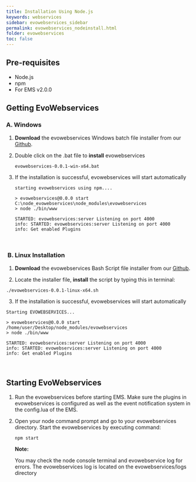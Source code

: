 ```yaml
---
title: Installation Using Node.js
keywords: webservices
sidebar: evowebservices_sidebar
permalink: evowebservices_nodeinstall.html
folder: evowebservices
toc: false
---
```


## Pre-requisites

- Node.js
- npm
- For EMS v2.0.0




## Getting EvoWebservices

### A. Windows

1. **Download** the evowebservices Windows batch file installer from our [Github](https://github.com/EvoStream/evowebservices-archives/tree/master/installers).

2. Double click on the .bat file to **install** evowebservices

   ```
   evowebservices-0.0.1-win-x64.bat
   ```

3. If the installation is successful, evowebservices will start automatically

   ```
   starting evowebservices using npm....
      
   > evowebservices@0.0.0 start C:\node_evowebservices\node_modules\evowebservices
   > node ./bin/www
      
   STARTED: evowebservices:server Listening on port 4000
   info: STARTED: evowebservices:server Listening on port 4000
   info: Get enabled Plugins
   ```

   ​

###  B. Linux Installation

1.  **Download** the evowebservices Bash Script file installer from our [Github](https://github.com/EvoStream/evowebservices-archives/tree/master/installers).

2.  Locate the installer file, **install** the script by typing this in terminal:

   ```
   ./evowebservices-0.0.1-linux-x64.sh
   ```

3.  If the installation is successful, evowebservices will start automatically

   ```
   Starting EVOWEBSERVICES...
      
   > evowebservices@0.0.0 start /home/user/Desktop/node_modules/evowebservices
   > node ./bin/www
      
   STARTED: evowebservices:server Listening on port 4000 
   info: STARTED: evowebservices:server Listening on port 4000 
   info: Get enabled Plugins
   ```

   ​


## Starting EvoWebservices

1. Run the evowebservices before starting EMS. Make sure the plugins in evowebservices is configured as well as the event notification system in the config.lua of the EMS.

2. Open your node command prompt and go to your evowebservices directory. Start the evowebservices by executing command:

   ```
   npm start
   ```

   **Note:** 

   You may check the node console terminal and evowebservice log for errors. The evowebservices log is located on the evowebservices/logs directory